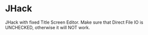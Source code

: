 # JHack

JHack with fixed Title Screen Editor. Make sure that Direct File IO is UNCHECKED, otherwise it will NOT work.
